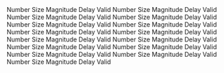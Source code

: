 <?xml version="1.0" encoding="utf-8"?>
<!DOCTYPE metadata SYSTEM "meta.dtd">
<metadata datatype="SimpleParticle">
<datasetinfo> 
<field type="int">Number</field>
</datasetinfo> 
<atominfodense> 
<field type="real">Size</field>
<field type="real">Magnitude</field>
</atominfodense>
<atominfosparse table="">
<field type="int" primaryKey="true">Delay</field>
<field type="bit">Valid</field>
</atominfosparse>
</metadata><?xml version="1.0" encoding="utf-8"?>
<!DOCTYPE metadata SYSTEM "meta.dtd">
<metadata datatype="SimpleParticle">
<datasetinfo> 
<field type="int">Number</field>
</datasetinfo> 
<atominfodense> 
<field type="real">Size</field>
<field type="real">Magnitude</field>
</atominfodense>
<atominfosparse table="">
<field type="int" primaryKey="true">Delay</field>
<field type="bit">Valid</field>
</atominfosparse>
</metadata><?xml version="1.0" encoding="utf-8"?>
<!DOCTYPE metadata SYSTEM "meta.dtd">
<metadata datatype="SimpleParticle">
<datasetinfo> 
<field type="int">Number</field>
</datasetinfo> 
<atominfodense> 
<field type="real">Size</field>
<field type="real">Magnitude</field>
</atominfodense>
<atominfosparse table="">
<field type="int" primaryKey="true">Delay</field>
<field type="bit">Valid</field>
</atominfosparse>
</metadata><?xml version="1.0" encoding="utf-8"?>
<!DOCTYPE metadata SYSTEM "meta.dtd">
<metadata datatype="SimpleParticle">
<datasetinfo> 
<field type="int">Number</field>
</datasetinfo> 
<atominfodense> 
<field type="real">Size</field>
<field type="real">Magnitude</field>
</atominfodense>
<atominfosparse table="">
<field type="int" primaryKey="true">Delay</field>
<field type="bit">Valid</field>
</atominfosparse>
</metadata><?xml version="1.0" encoding="utf-8"?>
<!DOCTYPE metadata SYSTEM "meta.dtd">
<metadata datatype="SimpleParticle">
<datasetinfo> 
<field type="int">Number</field>
</datasetinfo> 
<atominfodense> 
<field type="real">Size</field>
<field type="real">Magnitude</field>
</atominfodense>
<atominfosparse table="">
<field type="int" primaryKey="true">Delay</field>
<field type="bit">Valid</field>
</atominfosparse>
</metadata><?xml version="1.0" encoding="utf-8"?>
<!DOCTYPE metadata SYSTEM "meta.dtd">
<metadata datatype="SimpleParticle">
<datasetinfo> 
<field type="int">Number</field>
</datasetinfo> 
<atominfodense> 
<field type="real">Size</field>
<field type="real">Magnitude</field>
</atominfodense>
<atominfosparse table="">
<field type="int" primaryKey="true">Delay</field>
<field type="bit">Valid</field>
</atominfosparse>
</metadata><?xml version="1.0" encoding="utf-8"?>
<!DOCTYPE metadata SYSTEM "meta.dtd">
<metadata datatype="SimpleParticle">
<datasetinfo> 
<field type="int">Number</field>
</datasetinfo> 
<atominfodense> 
<field type="real">Size</field>
<field type="real">Magnitude</field>
</atominfodense>
<atominfosparse table="">
<field type="int" primaryKey="true">Delay</field>
<field type="bit">Valid</field>
</atominfosparse>
</metadata><?xml version="1.0" encoding="utf-8"?>
<!DOCTYPE metadata SYSTEM "meta.dtd">
<metadata datatype="SimpleParticle">
<datasetinfo> 
<field type="int">Number</field>
</datasetinfo> 
<atominfodense> 
<field type="real">Size</field>
<field type="real">Magnitude</field>
</atominfodense>
<atominfosparse table="">
<field type="int" primaryKey="true">Delay</field>
<field type="bit">Valid</field>
</atominfosparse>
</metadata><?xml version="1.0" encoding="utf-8"?>
<!DOCTYPE metadata SYSTEM "meta.dtd">
<metadata datatype="SimpleParticle">
<datasetinfo> 
<field type="int">Number</field>
</datasetinfo> 
<atominfodense> 
<field type="real">Size</field>
<field type="real">Magnitude</field>
</atominfodense>
<atominfosparse table="">
<field type="int" primaryKey="true">Delay</field>
<field type="bit">Valid</field>
</atominfosparse>
</metadata><?xml version="1.0" encoding="utf-8"?>
<!DOCTYPE metadata SYSTEM "meta.dtd">
<metadata datatype="SimpleParticle">
<datasetinfo> 
<field type="int">Number</field>
</datasetinfo> 
<atominfodense> 
<field type="real">Size</field>
<field type="real">Magnitude</field>
</atominfodense>
<atominfosparse table="">
<field type="int" primaryKey="true">Delay</field>
<field type="bit">Valid</field>
</atominfosparse>
</metadata><?xml version="1.0" encoding="utf-8"?>
<!DOCTYPE metadata SYSTEM "meta.dtd">
<metadata datatype="SimpleParticle">
<datasetinfo> 
<field type="int">Number</field>
</datasetinfo> 
<atominfodense> 
<field type="real">Size</field>
<field type="real">Magnitude</field>
</atominfodense>
<atominfosparse table="">
<field type="int" primaryKey="true">Delay</field>
<field type="bit">Valid</field>
</atominfosparse>
</metadata><?xml version="1.0" encoding="utf-8"?>
<!DOCTYPE metadata SYSTEM "meta.dtd">
<metadata datatype="SimpleParticle">
<datasetinfo> 
<field type="int">Number</field>
</datasetinfo> 
<atominfodense> 
<field type="real">Size</field>
<field type="real">Magnitude</field>
</atominfodense>
<atominfosparse table="">
<field type="int" primaryKey="true">Delay</field>
<field type="bit">Valid</field>
</atominfosparse>
</metadata><?xml version="1.0" encoding="utf-8"?>
<!DOCTYPE metadata SYSTEM "meta.dtd">
<metadata datatype="SimpleParticle">
<datasetinfo> 
<field type="int">Number</field>
</datasetinfo> 
<atominfodense> 
<field type="real">Size</field>
<field type="real">Magnitude</field>
</atominfodense>
<atominfosparse table="">
<field type="int" primaryKey="true">Delay</field>
<field type="bit">Valid</field>
</atominfosparse>
</metadata><?xml version="1.0" encoding="utf-8"?>
<!DOCTYPE metadata SYSTEM "meta.dtd">
<metadata datatype="SimpleParticle">
<datasetinfo> 
<field type="int">Number</field>
</datasetinfo> 
<atominfodense> 
<field type="real">Size</field>
<field type="real">Magnitude</field>
</atominfodense>
<atominfosparse table="">
<field type="int" primaryKey="true">Delay</field>
<field type="bit">Valid</field>
</atominfosparse>
</metadata><?xml version="1.0" encoding="utf-8"?>
<!DOCTYPE metadata SYSTEM "meta.dtd">
<metadata datatype="SimpleParticle">
<datasetinfo> 
<field type="int">Number</field>
</datasetinfo> 
<atominfodense> 
<field type="real">Size</field>
<field type="real">Magnitude</field>
</atominfodense>
<atominfosparse table="">
<field type="int" primaryKey="true">Delay</field>
<field type="bit">Valid</field>
</atominfosparse>
</metadata>